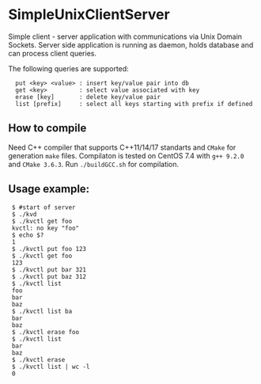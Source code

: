 # SimpleUnixClientServer

Simple client - server application with communications via Unix Domain Sockets.
Server side application is running as daemon, holds database and can process client queries.

The following queries are supported:
```
  put <key> <value> : insert key/value pair into db
  get <key>         : select value associated with key
  erase [key]       : delete key/value pair
  list [prefix]     : select all keys starting with prefix if defined
```

## How to compile
Need C++ compiler that supports C++11/14/17 standarts and `CMake` for generation `make` files.
Compilaton is tested on CentOS 7.4 with `g++ 9.2.0` and `CMake 3.6.3`.
Run `./buildGCC.sh` for compilation.

## Usage example:
```
 $ #start of server
 $ ./kvd
 $ ./kvctl get foo
 kvctl: no key "foo"
 $ echo $?
 1
 $ ./kvctl put foo 123
 $ ./kvctl get foo
 123
 $ ./kvctl put bar 321
 $ ./kvctl put baz 312
 $ ./kvctl list
 foo
 bar
 baz
 $ ./kvctl list ba
 bar
 baz
 $ ./kvctl erase foo
 $ ./kvctl list
 bar
 baz
 $ ./kvctl erase
 $ ./kvctl list | wc -l
 0
```
